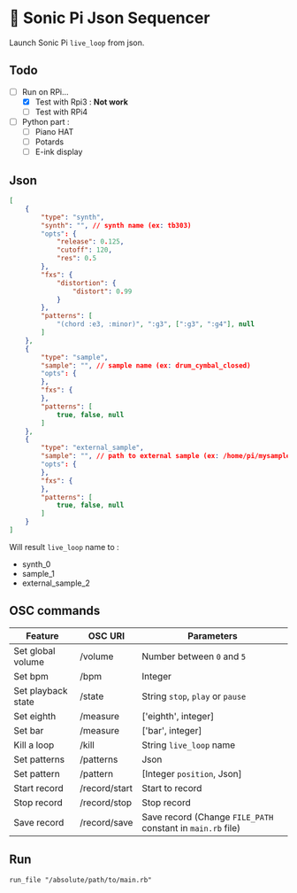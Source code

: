 # :musical_keyboard: Sonic Pi Json Sequencer

Launch Sonic Pi `live_loop` from json.

## Todo

- [ ] Run on RPi...
    - [x] Test with Rpi3 : __Not work__
    - [ ] Test with RPi4
- [ ] Python part :
    - [ ] Piano HAT
    - [ ] Potards
    - [ ] E-ink display

## Json

```json
[
    {
        "type": "synth",
        "synth": "", // synth name (ex: tb303)
        "opts": {
            "release": 0.125,
            "cutoff": 120,
            "res": 0.5
        },
        "fxs": {
            "distortion": {
                "distort": 0.99
            }
        },
        "patterns": [
            "(chord :e3, :minor)", ":g3", [":g3", ":g4"], null
        ]
    },
    {
        "type": "sample",
        "sample": "", // sample name (ex: drum_cymbal_closed)
        "opts": {
        },
        "fxs": {
        },
        "patterns": [
            true, false, null
        ]
    },
    {
        "type": "external_sample",
        "sample": "", // path to external sample (ex: /home/pi/mysample.ext)
        "opts": {
        },
        "fxs": {
        },
        "patterns": [
            true, false, null
        ]
    }
]
```

Will result `live_loop` name to :
- synth_0
- sample_1
- external_sample_2

## OSC commands

| Feature                 | OSC URI              | Parameters                                                  |
| ----------------------- | -------------------- | ----------------------------------------------------------- |
| Set global volume       | /volume              | Number between `0` and `5`                                  |
| Set bpm                 | /bpm                 | Integer                                                     |
| Set playback state      | /state               | String `stop`, `play` or `pause`                            |
| Set eighth              | /measure             | ['eighth', integer]                                         |
| Set bar                 | /measure             | ['bar', integer]                                            |
| Kill a loop             | /kill                | String `live_loop` name                                     |
| Set patterns            | /patterns            | Json                                                        |
| Set pattern             | /pattern             | [Integer `position`, Json]                                  |
| Start record            | /record/start        | Start to record                                             |
| Stop record             | /record/stop         | Stop record                                                 |
| Save record             | /record/save         | Save record (Change `FILE_PATH` constant in `main.rb` file) |

## Run

`run_file "/absolute/path/to/main.rb"`
